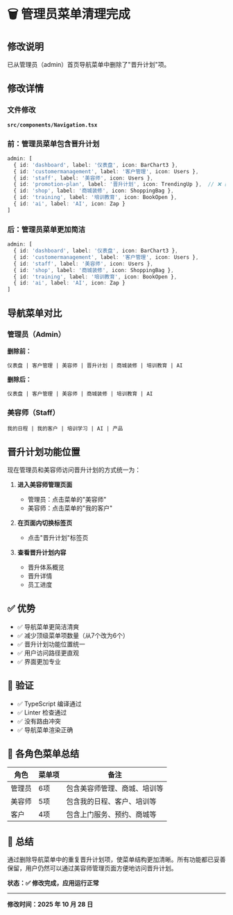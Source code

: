 # 🗑️ 管理员菜单清理完成

## 修改说明

已从管理员（admin）首页导航菜单中删除了"晋升计划"项。

## 修改详情

### 文件修改
**`src/components/Navigation.tsx`**

### 前：管理员菜单包含晋升计划
```typescript
admin: [
  { id: 'dashboard', label: '仪表盘', icon: BarChart3 },
  { id: 'customermanagement', label: '客户管理', icon: Users },
  { id: 'staff', label: '美容师', icon: Users },
  { id: 'promotion-plan', label: '晋升计划', icon: TrendingUp },  // ❌ 已删除
  { id: 'shop', label: '商城装修', icon: ShoppingBag },
  { id: 'training', label: '培训教育', icon: BookOpen },
  { id: 'ai', label: 'AI', icon: Zap }
]
```

### 后：管理员菜单更加简洁
```typescript
admin: [
  { id: 'dashboard', label: '仪表盘', icon: BarChart3 },
  { id: 'customermanagement', label: '客户管理', icon: Users },
  { id: 'staff', label: '美容师', icon: Users },
  { id: 'shop', label: '商城装修', icon: ShoppingBag },
  { id: 'training', label: '培训教育', icon: BookOpen },
  { id: 'ai', label: 'AI', icon: Zap }
]
```

## 导航菜单对比

### 管理员（Admin）
**删除前：**
```
仪表盘 | 客户管理 | 美容师 | 晋升计划 | 商城装修 | 培训教育 | AI
```

**删除后：**
```
仪表盘 | 客户管理 | 美容师 | 商城装修 | 培训教育 | AI
```

### 美容师（Staff）
```
我的日程 | 我的客户 | 培训学习 | AI | 产品
```

## 晋升计划功能位置

现在管理员和美容师访问晋升计划的方式统一为：

1. **进入美容师管理页面**
   - 管理员：点击菜单的"美容师"
   - 美容师：点击菜单的"我的客户"

2. **在页面内切换标签页**
   - 点击"晋升计划"标签页

3. **查看晋升计划内容**
   - 晋升体系概览
   - 晋升详情
   - 员工进度

## ✅ 优势

- ✅ 导航菜单更简洁清爽
- ✅ 减少顶级菜单项数量（从7个改为6个）
- ✅ 晋升计划功能位置统一
- ✅ 用户访问路径更直观
- ✅ 界面更加专业

## 🧪 验证

- ✅ TypeScript 编译通过
- ✅ Linter 检查通过
- ✅ 没有路由冲突
- ✅ 导航菜单渲染正确

## 📱 各角色菜单总结

| 角色 | 菜单项 | 备注 |
|------|--------|------|
| 管理员 | 6项 | 包含美容师管理、商城、培训等 |
| 美容师 | 5项 | 包含我的日程、客户、培训等 |
| 客户 | 4项 | 包含上门服务、预约、商城等 |

## 🎯 总结

通过删除导航菜单中的重复晋升计划项，使菜单结构更加清晰。所有功能都已妥善保留，用户仍然可以通过美容师管理页面方便地访问晋升计划。

**状态：✅ 修改完成，应用运行正常**

---
**修改时间：2025 年 10 月 28 日**
